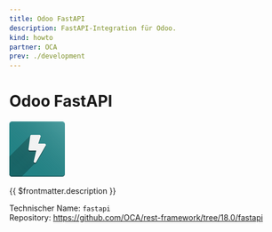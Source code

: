 ```yaml
---
title: Odoo FastAPI
description: FastAPI-Integration für Odoo.
kind: howto
partner: OCA
prev: ./development
---
```

# Odoo FastAPI
![](attachments/icon_oca_fastapi.png)

{{ $frontmatter.description }}

Technischer Name: `fastapi`\
Repository: <https://github.com/OCA/rest-framework/tree/18.0/fastapi>
